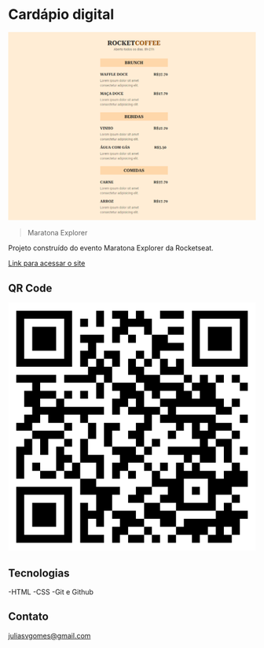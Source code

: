 # Cardápio digital

![preview](./img/preview.png)

>Maratona Explorer

Projeto construído do evento Maratona Explorer da Rocketseat.

[Link para acessar o site](https://siterocketcoffe.netlify.app/)

##  QR Code
![QRcode para acessar](./img/qrcode.png)

## Tecnologias 

-HTML
-CSS
-Git e Github

## Contato

juliasvgomes@gmail.com